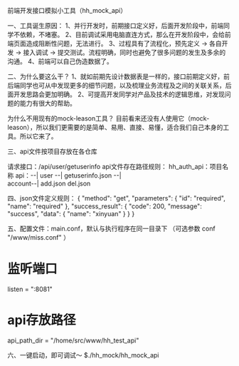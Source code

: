 前端开发接口模拟小工具（hh_mock_api）

一、工具诞生原因：
1、并行开发时，前期接口定义好，后面开发阶段中，前端同学不依赖，不堵塞。
2、目前调试采用电脑直连方式，那么在开发阶段中，会给前端页面造成阻断性问题，无法进行。
3、过程具有了流程化，预先定义 -> 各自开发 -> 接入调试 -> 提交测试。流程明确，同时也避免了很多问题的发生及多余的沟通。
4、前端可以自己伪造数据了。

二、为什么要这么干？
1、就如前期先设计数据表是一样的，接口前期定义好，前后端同学也可从中发现更多的细节问题，以及梳理业务流程及之间的关联关系，后面开发思路会更加明确。
2、可提高开发同学对产品及技术的逻辑思维，对发现问题的能力有很大的帮助。

为什么不用现有的mock-leason工具？
目前看来还没有人使用它（mock-leason），所以我们更需要的是简单、易用、直接、易懂，适合我们自己本身的工具。所以它来了。

三、api文件按项目存放在各仓库

请求接口：/api/user/getuserinfo
api文件存在路径规则：
hh_auth_api：项目名称
	api：--|
	     user   --|
		   getuserinfo.json
	     --|				
	     account--|
		    add.json
		    del.json

四、json文件定义规则：
{
    "method": "get",
    "parameters": {
        "id": "required",
        "name": "required"
    },
    "success_result": {
        "code": 200,
        "message": "success",
        "data": {
            "name": "xinyuan"
        }
    }
}

五、配置文件：main.conf，默认与执行程序在同一目录下 （可选参数 conf "/www/miss.conf" ）
# 监听端口
listen = ":8081"
# api存放路径
api_path_dir = "/home/src/www/hh_test_api"

六、一键启动，即可调试～
$./hh_mock/hh_mock_api